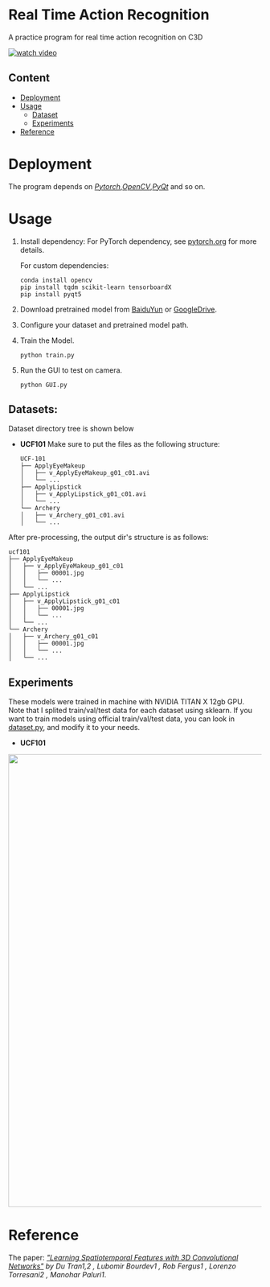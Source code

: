 # Real Time Action Recognition
A practice program for real time action recognition on C3D

[![watch video](https://github.com/xiaohai0520/action_recognition_on_C3D/blob/master/image/test2.png?raw=true)](https://www.youtube.com/watch?v=C3nn2yPgTWc&feature=youtu.be)

## Content
- [Deployment](#deployment)
- [Usage](#usage)
  - [Dataset](#dataset)
  - [Experiments](#experiments)
- [Reference](#reference)

# Deployment

The program depends on *[Pytorch](https://github.com/pytorch/pytorch)*,*[OpenCV](https://github.com/opencv/opencv)*,*[PyQt](https://github.com/PyQt5/PyQt)* and so on.  

# Usage
1. Install dependency:
    For PyTorch dependency, see [pytorch.org](https://pytorch.org/) for more details.

    For custom dependencies:
    ```Shell
    conda install opencv
    pip install tqdm scikit-learn tensorboardX
    pip install pyqt5
    ```
2. Download pretrained model from [BaiduYun](https://pan.baidu.com/s/1saNqGBkzZHwZpG-A5RDLVw) or 
[GoogleDrive](https://drive.google.com/file/d/19NWziHWh1LgCcHU34geoKwYezAogv9fX/view?usp=sharing).   

3. Configure your dataset and pretrained model path.

4. Train the Model.

    ```Shell
    python train.py
    ```
5. Run the GUI to test on camera.
    ```Shell
    python GUI.py

    ```

## Datasets:
Dataset directory tree is shown below

- **UCF101**
Make sure to put the files as the following structure:
  ```
  UCF-101
  ├── ApplyEyeMakeup
  │   ├── v_ApplyEyeMakeup_g01_c01.avi
  │   └── ...
  ├── ApplyLipstick
  │   ├── v_ApplyLipstick_g01_c01.avi
  │   └── ...
  └── Archery
  │   ├── v_Archery_g01_c01.avi
  │   └── ...
  ```
After pre-processing, the output dir's structure is as follows:
  ```
  ucf101
  ├── ApplyEyeMakeup
  │   ├── v_ApplyEyeMakeup_g01_c01
  │   │   ├── 00001.jpg
  │   │   └── ...
  │   └── ...
  ├── ApplyLipstick
  │   ├── v_ApplyLipstick_g01_c01
  │   │   ├── 00001.jpg
  │   │   └── ...
  │   └── ...
  └── Archery
  │   ├── v_Archery_g01_c01
  │   │   ├── 00001.jpg
  │   │   └── ...
  │   └── ...
  ```

## Experiments
These models were trained in machine with NVIDIA TITAN X 12gb GPU. Note that I splited
train/val/test data for each dataset using sklearn. If you want to train models using
official train/val/test data, you can look in [dataset.py](https://github.com/jfzhang95/pytorch-video-recognition/blob/master/dataloaders/dataset.py), and modify it to your needs.

- **UCF101**

<p align="center"><img src="https://github.com/xiaohai0520/action_recognition_on_C3D/blob/master/image/ucf101_results.png?raw=true" align="center" width=900 height=auto/></p>


# Reference
The paper: *["Learning Spatiotemporal Features with 3D Convolutional Networks"](https://arxiv.org/pdf/1412.0767.pdf) by Du Tran1,2
, Lubomir Bourdev1
, Rob Fergus1
, Lorenzo Torresani2
, Manohar Paluri1*.
